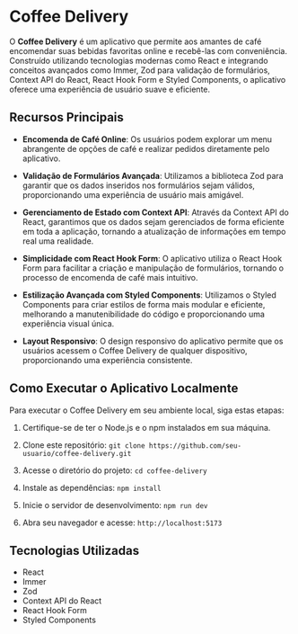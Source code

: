 # Coffee Delivery

O **Coffee Delivery** é um aplicativo que permite aos amantes de café encomendar suas bebidas favoritas online e recebê-las com conveniência. Construído utilizando tecnologias modernas como React e integrando conceitos avançados como Immer, Zod para validação de formulários, Context API do React, React Hook Form e Styled Components, o aplicativo oferece uma experiência de usuário suave e eficiente.

## Recursos Principais

- **Encomenda de Café Online**: Os usuários podem explorar um menu abrangente de opções de café e realizar pedidos diretamente pelo aplicativo.

- **Validação de Formulários Avançada**: Utilizamos a biblioteca Zod para garantir que os dados inseridos nos formulários sejam válidos, proporcionando uma experiência de usuário mais amigável.

- **Gerenciamento de Estado com Context API**: Através da Context API do React, garantimos que os dados sejam gerenciados de forma eficiente em toda a aplicação, tornando a atualização de informações em tempo real uma realidade.

- **Simplicidade com React Hook Form**: O aplicativo utiliza o React Hook Form para facilitar a criação e manipulação de formulários, tornando o processo de encomenda de café mais intuitivo.

- **Estilização Avançada com Styled Components**: Utilizamos o Styled Components para criar estilos de forma mais modular e eficiente, melhorando a manutenibilidade do código e proporcionando uma experiência visual única.

- **Layout Responsivo**: O design responsivo do aplicativo permite que os usuários acessem o Coffee Delivery de qualquer dispositivo, proporcionando uma experiência consistente.

## Como Executar o Aplicativo Localmente

Para executar o Coffee Delivery em seu ambiente local, siga estas etapas:

1. Certifique-se de ter o Node.js e o npm instalados em sua máquina.

2. Clone este repositório: `git clone https://github.com/seu-usuario/coffee-delivery.git`

3. Acesse o diretório do projeto: `cd coffee-delivery`

4. Instale as dependências: `npm install`

5. Inicie o servidor de desenvolvimento: `npm run dev`

6. Abra seu navegador e acesse: `http://localhost:5173`

## Tecnologias Utilizadas

- React
- Immer
- Zod
- Context API do React
- React Hook Form
- Styled Components


